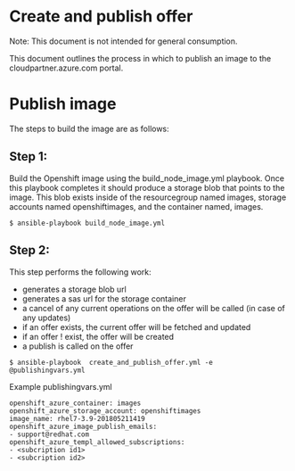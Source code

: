 # Create and publish offer

Note:  This document is not intended for general consumption.


This document outlines the process in which to publish an image to the cloudpartner.azure.com portal.

# Publish image

The steps to build the image are as follows:

## Step 1:

Build the Openshift image using the build_node_image.yml playbook.  Once this playbook completes it should
produce a storage blob that points to the image.  This blob exists inside of the resourcegroup named images,
storage accounts named openshiftimages, and the container named, images.

```
$ ansible-playbook build_node_image.yml
```

## Step 2:

This step performs the following work:
- generates a storage blob url
- generates a sas url for the storage container
- a cancel of any current operations on the offer will be called (in case of any updates)
- if an offer exists, the current offer will be fetched and updated
- if an offer ! exist, the offer will be created
- a publish is called on the offer

```
$ ansible-playbook  create_and_publish_offer.yml -e @publishingvars.yml
```

Example publishingvars.yml
```
openshift_azure_container: images
openshift_azure_storage_account: openshiftimages
image_name: rhel7-3.9-201805211419
openshift_azure_image_publish_emails:
- support@redhat.com
openshift_azure_templ_allowed_subscriptions:
- <subcription id1>
- <subcription id2>
```
